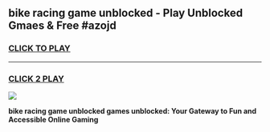 
## bike racing game unblocked - Play Unblocked Gmaes & Free #azojd
<h3>
<a href="https://news.freeplayer.one?title=bike_racing_game_unblocked&ref=24F">CLICK TO PLAY</a></h3>
<hr>

<h3>
<a href="https://news.freeplayer.one?title=bike_racing_game_unblocked&ref=24F">CLICK 2 PLAY</a>
  
</h3>

<a href="https://news.freeplayer.one?title=bike_racing_game_unblocked&ref=24F/"><img src="https://clearcache.store/games.png"></a>


**bike racing game unblocked games unblocked: Your Gateway to Fun and Accessible Online Gaming**
